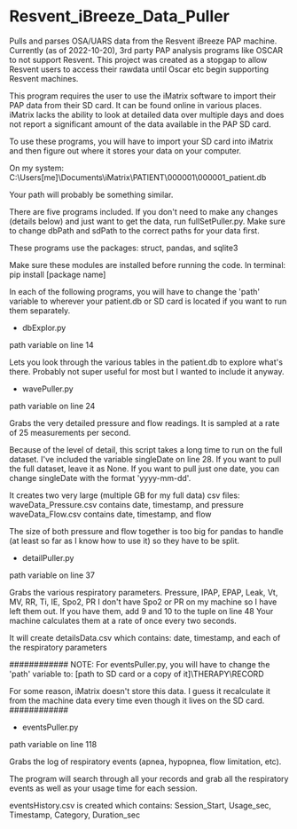 # Resvent_iBreeze_Data_Puller
Pulls and parses OSA/UARS data from the Resvent iBreeze PAP machine.
Currently (as of 2022-10-20), 3rd party PAP analysis programs like 
OSCAR to not support Resvent. This project was created as a stopgap
to allow Resvent users to access their rawdata until Oscar etc begin
supporting Resvent machines.

This program requires the user to use the iMatrix software to import
their PAP data from their SD card. It can be found online in various 
places. iMatrix lacks the ability to look at detailed data over multiple
days and does not report a significant amount of the data available in
the PAP SD card.

To use these programs, you will have to import your SD card into iMatrix
and then figure out where it stores your data on your computer.

On my system:
C:\Users\[me]\Documents\iMatrix\PATIENT\000001\000001_patient.db

Your path will probably be something similar.

There are five programs included. If you don't need to make any
changes (details below) and just want to get the data,
run fullSetPuller.py. Make sure to change dbPath and sdPath
to the correct paths for your data first.

These programs use the packages:  struct, pandas, and sqlite3

Make sure these modules are installed before running the code.
In terminal:
   pip install [package name]

In each of the following programs, you will have to change the
'path' variable to wherever your patient.db or SD card is 
located if you want to run them separately.

- dbExplor.py

path variable on line 14

Lets you look through the various tables in the 
patient.db to explore what's there. Probably not super useful 
for most but I wanted to include it anyway.

- wavePuller.py

path variable on line 24

Grabs the very detailed pressure and flow readings.
It is sampled at a rate of 25 measurements per second.

Because of the level of detail, this script takes a long
time to run on the full dataset. I've included the variable
singleDate on line 28. If you want to pull the full dataset,
leave it as None. If you want to pull just one date, you can
change singleDate with the format 'yyyy-mm-dd'.

It creates two very large (multiple GB for my full data) csv files:
waveData_Pressure.csv contains date, timestamp, and pressure
waveData_Flow.csv contains date, timestamp, and flow

The size of both pressure and flow together is too big for pandas
to handle (at least so far as I know how to use it) so they have
to be split.

- detailPuller.py

path variable on line 37

Grabs the various respiratory parameters.
Pressure, IPAP, EPAP, Leak, Vt, MV, RR, Ti, IE, Spo2, PR
I don't have Spo2 or PR on my machine so I have left them out.
If you have them, add 9 and 10 to the tuple on line 48
Your machine calculates them at a rate of once every two seconds.

It will create detailsData.csv which contains:
date, timestamp, and each of the respiratory parameters

############
NOTE: For eventsPuller.py, you will have to change the 'path' 
variable to:
[path to SD card or a copy of it]\THERAPY\RECORD

For some reason, iMatrix doesn't store this data.
I guess it recalculate it from the machine data every time
even though it lives on the SD card.
############

- eventsPuller.py

path variable on line 118

Grabs the log of respiratory events (apnea, hypopnea, flow 
limitation, etc).

The program will search through all your records and grab all the
respiratory events as well as your usage time for each session.

eventsHistory.csv is created which contains:
Session_Start, Usage_sec, Timestamp, Category, Duration_sec
